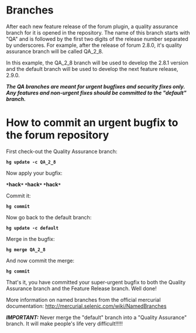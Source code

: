 # Branches #

After each new feature release of the forum plugin, a quality assurance branch for it is opened in the repository. The name of this branch starts with "QA" and is followed by the first two digits of the release number separated by underscores. For example, after the release of forum 2.8.0, it's quality assurance branch will be called QA\_2\_8.

In this example, the QA\_2\_8 branch will be used to develop the 2.8.1 version and the default branch will be used to develop the next feature release, 2.9.0.

_**The QA branches are meant for urgent bugfixes and security fixes only. Any features and non-urgent fixes should be committed to the "default" branch.**_


# How to commit an urgent bugfix to the forum repository #

First check-out the Quality Assurance branch:

**`hg update -c QA_2_8`**

Now apply your bugfix:

**`*`hack`*` `*`hack`*` `*`hack`*`**

Commit it:

**`hg commit`**

Now go back to the default branch:

**`hg update -c default`**

Merge in the bugfix:

**`hg merge QA_2_8`**

And now commit the merge:

**`hg commit`**

That's it, you have committed your super-urgent bugfix to both the Quality Assurance branch and the Feature Release branch. Well done!

More information on named branches from the official mercurial documentation: http://mercurial.selenic.com/wiki/NamedBranches

**_IMPORTANT:_** Never merge the "default" branch into a "Quality Assurance" branch. It will make people's life very difficult!!!!!